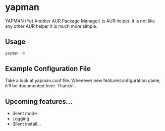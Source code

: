 # yapman

YAPMAN (Yet Another AUR Package Manager) is AUR helper. It is not like any other AUR helper it is much more simple.

## Usage

```bash
yapman -h
```

## Example Configuration File

Take a look at yapman.conf file. Whenever new feature/configuration came, it'll be documented here. Thanks!..

## Upcoming features...

* Silent mode
* Logging
* Silent install...